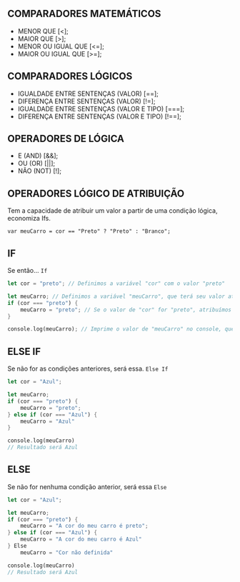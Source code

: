 ## COMPARADORES MATEMÁTICOS
- MENOR QUE [<];
- MAIOR QUE [>];
- MENOR OU IGUAL QUE [<=];
- MAIOR OU IGUAL QUE [>=];

## COMPARADORES LÓGICOS
- IGUALDADE ENTRE SENTENÇAS (VALOR) [==];
- DIFERENÇA ENTRE SENTENÇAS (VALOR) [!=];
- IGUALDADE ENTRE SENTENÇAS (VALOR E TIPO) [===];
- DIFERENÇA ENTRE SENTENÇAS (VALOR E TIPO) [!==];

## OPERADORES DE LÓGICA
- E (AND) [&&];
- OU (OR) [||];
- NÃO (NOT) [!];

## OPERADORES LÓGICO DE ATRIBUIÇÃO
Tem a capacidade de atribuir um valor a partir de uma condição lógica, economiza Ifs.
```
var meuCarro = cor == "Preto" ? "Preto" : "Branco";
```

## IF
Se então... `If`

```rust
let cor = "preto"; // Definimos a variável "cor" com o valor "preto"

let meuCarro; // Definimos a variável "meuCarro", que terá seu valor atribuído com base na condição a seguir
if (cor === "preto") { 
    meuCarro = "preto"; // Se o valor de "cor" for "preto", atribuímos "preto" à variável "meuCarro"
}

console.log(meuCarro); // Imprime o valor de "meuCarro" no console, que será "preto"

```

## ELSE IF
Se não for as condições anteriores, será essa. `Else If`

```rust
let cor = "Azul";

let meuCarro;
if (cor === "preto") {
    meuCarro = "preto";
} else if (cor === "Azul") {
    meuCarro = "Azul"
}

console.log(meuCarro)
// Resultado será Azul
```

## ELSE
Se não for nenhuma condição anterior, será essa `Else`

```rust
let cor = "Azul";

let meuCarro;
if (cor === "preto") {
    meuCarro = "A cor do meu carro é preto";
} else if (cor === "Azul") {
    meuCarro = "A cor do meu carro é Azul"
} Else
    meuCarro = "Cor não definida"

console.log(meuCarro)
// Resultado será Azul
```